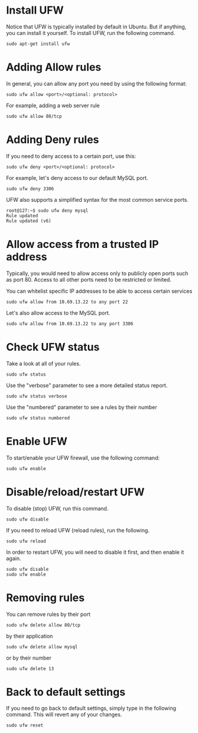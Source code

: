# Install UFW

Notice that UFW is typically installed by default in Ubuntu. But if anything, you can install it yourself. To install UFW, run the following command.

```
sudo apt-get install ufw
```

# Adding Allow rules
In general, you can allow any port you need by using the following format:

`sudo ufw allow <port>/<optional: protocol>`

For example, adding a web server rule
```
sudo ufw allow 80/tcp
```

# Adding Deny rules

If you need to deny access to a certain port, use this:

`sudo ufw deny <port>/<optional: protocol>`

For example, let's deny access to our default MySQL port.

```
sudo ufw deny 3306
```

UFW also supports a simplified syntax for the most common service ports.

```
root@127:~$ sudo ufw deny mysql
Rule updated
Rule updated (v6)
```

# Allow access from a trusted IP address

Typically, you would need to allow access only to publicly open ports such as port 80. Access to all other ports need to be restricted or limited.

You can whitelist specific IP addresses to be able to access certain services

```
sudo ufw allow from 10.69.13.22 to any port 22
```

Let's also allow access to the MySQL port.
```
sudo ufw allow from 10.69.13.22 to any port 3306
```

# Check UFW status

Take a look at all of your rules.
```
sudo ufw status
```

Use the "verbose" parameter to see a more detailed status report.

```
sudo ufw status verbose
```

Use the "numbered" parameter to see a rules by their number

```
sudo ufw status numbered
```

# Enable UFW
To start/enable your UFW firewall, use the following command:
```
sudo ufw enable
```

# Disable/reload/restart UFW

To disable (stop) UFW, run this command.
```
sudo ufw disable
```

If you need to reload UFW (reload rules), run the following.
```
sudo ufw reload
```

In order to restart UFW, you will need to disable it first, and then enable it again.
```
sudo ufw disable
sudo ufw enable
```

# Removing rules

You can remove rules by their port

```
sudo ufw delete allow 80/tcp
```

by their application
```
sudo ufw delete allow mysql
```

or by their number
```
sudo ufw delete 13
```

# Back to default settings

If you need to go back to default settings, simply type in the following command. This will revert any of your changes.

```
sudo ufw reset
```
